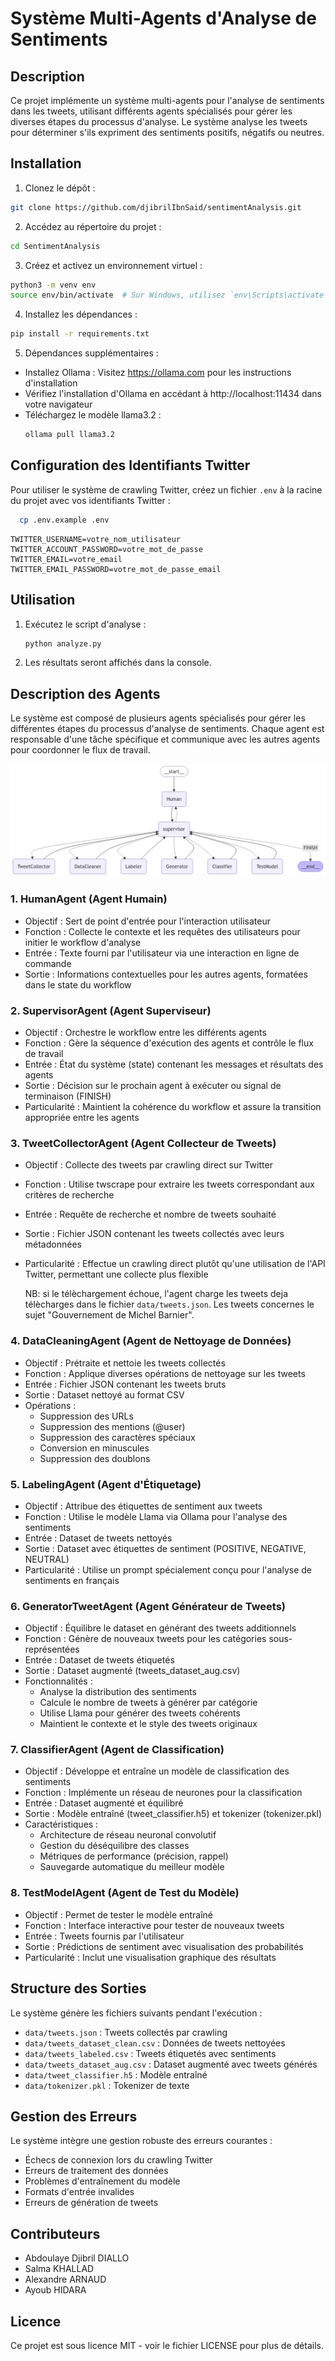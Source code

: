 # Système Multi-Agents d'Analyse de Sentiments

## Description
Ce projet implémente un système multi-agents pour l'analyse de sentiments dans les tweets, utilisant différents agents spécialisés pour gérer les diverses étapes du processus d'analyse. Le système analyse les tweets pour déterminer s'ils expriment des sentiments positifs, négatifs ou neutres.

## Installation

1. Clonez le dépôt :
```bash
git clone https://github.com/djibrilIbnSaid/sentimentAnalysis.git
```

2. Accédez au répertoire du projet :
```bash
cd SentimentAnalysis
```

3. Créez et activez un environnement virtuel :
```bash
python3 -m venv env
source env/bin/activate  # Sur Windows, utilisez `env\Scripts\activate`
```

4. Installez les dépendances :
```bash
pip install -r requirements.txt
```

5. Dépendances supplémentaires :
- Installez Ollama : Visitez https://ollama.com pour les instructions d'installation
- Vérifiez l'installation d'Ollama en accédant à http://localhost:11434 dans votre navigateur
- Téléchargez le modèle llama3.2 :
  ```bash
  ollama pull llama3.2
  ```

## Configuration des Identifiants Twitter

Pour utiliser le système de crawling Twitter, créez un fichier `.env` à la racine du projet avec vos identifiants Twitter :
```bash
  cp .env.example .env
```

```env
TWITTER_USERNAME=votre_nom_utilisateur
TWITTER_ACCOUNT_PASSWORD=votre_mot_de_passe
TWITTER_EMAIL=votre_email
TWITTER_EMAIL_PASSWORD=votre_mot_de_passe_email
```

## Utilisation
1. Exécutez le script d'analyse :
    ```bash
    python analyze.py
    ```
2. Les résultats seront affichés dans la console.

## Description des Agents

Le système est composé de plusieurs agents spécialisés pour gérer les différentes étapes du processus d'analyse de sentiments. Chaque agent est responsable d'une tâche spécifique et communique avec les autres agents pour coordonner le flux de travail.

![Agents](assets/agents.jpeg)



### 1. HumanAgent (Agent Humain)
- Objectif : Sert de point d'entrée pour l'interaction utilisateur
- Fonction : Collecte le contexte et les requêtes des utilisateurs pour initier le workflow d'analyse
- Entrée : Texte fourni par l'utilisateur via une interaction en ligne de commande
- Sortie : Informations contextuelles pour les autres agents, formatées dans le state du workflow

### 2. SupervisorAgent (Agent Superviseur)
- Objectif : Orchestre le workflow entre les différents agents
- Fonction : Gère la séquence d'exécution des agents et contrôle le flux de travail
- Entrée : État du système (state) contenant les messages et résultats des agents
- Sortie : Décision sur le prochain agent à exécuter ou signal de terminaison (FINISH)
- Particularité : Maintient la cohérence du workflow et assure la transition appropriée entre les agents

### 3. TweetCollectorAgent (Agent Collecteur de Tweets)
- Objectif : Collecte des tweets par crawling direct sur Twitter
- Fonction : Utilise twscrape pour extraire les tweets correspondant aux critères de recherche
- Entrée : Requête de recherche et nombre de tweets souhaité
- Sortie : Fichier JSON contenant les tweets collectés avec leurs métadonnées
- Particularité : Effectue un crawling direct plutôt qu'une utilisation de l'API Twitter, permettant une collecte plus flexible

  NB: si le télèchargement échoue, l'agent charge les tweets deja télècharges dans le fichier `data/tweets.json`. Les tweets concernes le sujet "Gouvernement de Michel Barnier".

### 4. DataCleaningAgent (Agent de Nettoyage de Données)
- Objectif : Prétraite et nettoie les tweets collectés
- Fonction : Applique diverses opérations de nettoyage sur les tweets
- Entrée : Fichier JSON contenant les tweets bruts
- Sortie : Dataset nettoyé au format CSV
- Opérations : 
  * Suppression des URLs
  * Suppression des mentions (@user)
  * Suppression des caractères spéciaux
  * Conversion en minuscules
  * Suppression des doublons

### 5. LabelingAgent (Agent d'Étiquetage)
- Objectif : Attribue des étiquettes de sentiment aux tweets
- Fonction : Utilise le modèle Llama via Ollama pour l'analyse des sentiments
- Entrée : Dataset de tweets nettoyés
- Sortie : Dataset avec étiquettes de sentiment (POSITIVE, NEGATIVE, NEUTRAL)
- Particularité : Utilise un prompt spécialement conçu pour l'analyse de sentiments en français

### 6. GeneratorTweetAgent (Agent Générateur de Tweets)
- Objectif : Équilibre le dataset en générant des tweets additionnels
- Fonction : Génère de nouveaux tweets pour les catégories sous-représentées
- Entrée : Dataset de tweets étiquetés
- Sortie : Dataset augmenté (tweets_dataset_aug.csv)
- Fonctionnalités :
  * Analyse la distribution des sentiments
  * Calcule le nombre de tweets à générer par catégorie
  * Utilise Llama pour générer des tweets cohérents
  * Maintient le contexte et le style des tweets originaux

### 7. ClassifierAgent (Agent de Classification)
- Objectif : Développe et entraîne un modèle de classification des sentiments
- Fonction : Implémente un réseau de neurones pour la classification
- Entrée : Dataset augmenté et équilibré
- Sortie : Modèle entraîné (tweet_classifier.h5) et tokenizer (tokenizer.pkl)
- Caractéristiques :
  * Architecture de réseau neuronal convolutif
  * Gestion du déséquilibre des classes
  * Métriques de performance (précision, rappel)
  * Sauvegarde automatique du meilleur modèle

### 8. TestModelAgent (Agent de Test du Modèle)
- Objectif : Permet de tester le modèle entraîné
- Fonction : Interface interactive pour tester de nouveaux tweets
- Entrée : Tweets fournis par l'utilisateur
- Sortie : Prédictions de sentiment avec visualisation des probabilités
- Particularité : Inclut une visualisation graphique des résultats

## Structure des Sorties

Le système génère les fichiers suivants pendant l'exécution :
- `data/tweets.json` : Tweets collectés par crawling
- `data/tweets_dataset_clean.csv` : Données de tweets nettoyées
- `data/tweets_labeled.csv` : Tweets étiquetés avec sentiments
- `data/tweets_dataset_aug.csv` : Dataset augmenté avec tweets générés
- `data/tweet_classifier.h5` : Modèle entraîné
- `data/tokenizer.pkl` : Tokenizer de texte

## Gestion des Erreurs

Le système intègre une gestion robuste des erreurs courantes :
- Échecs de connexion lors du crawling Twitter
- Erreurs de traitement des données
- Problèmes d'entraînement du modèle
- Formats d'entrée invalides
- Erreurs de génération de tweets

## Contributeurs
- Abdoulaye Djibril DIALLO
- Salma KHALLAD
- Alexandre ARNAUD
- Ayoub HIDARA

## Licence
Ce projet est sous licence MIT - voir le fichier LICENSE pour plus de détails.